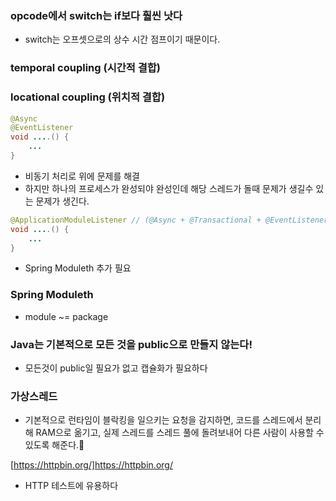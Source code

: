 
### opcode에서 switch는 if보다 훨씬 낫다
 - switch는 오프셋으로의 상수 시간 점프이기 때문이다.

### temporal coupling (시간적 결합)
### locational coupling (위치적 결합)
```java
@Async
@EventListener
void ....() {
	...
}
```
- 비동기 처리로 위에 문제를 해결
- 하지만 하나의 프로세스가 완성되야 완성인데 해당 스레드가 돌때 문제가 생길수 있는 문제가 생긴다.
```java
@ApplicationModuleListener // (@Async + @Transactional + @EventListener)
void ....() {
	...
}
```
- Spring Moduleth 추가 필요

### Spring Moduleth
- module ~= package

### Java는 기본적으로 모든 것을 public으로 만들지 않는다!
- 모든것이 public일 필요가 없고 캡슐화가 필요하다 

### 가상스레드
- 기본적으로 런타임이 블락킹을 일으키는 요청을 감지하면, 코드를 스레드에서 분리해 RAM으로 옮기고, 실제 스레드를 스레드 풀에 돌려보내어 다른 사람이 사용할 수 있도록 해준다.

[https://httpbin.org/]https://httpbin.org/
- HTTP 테스트에 유용하다